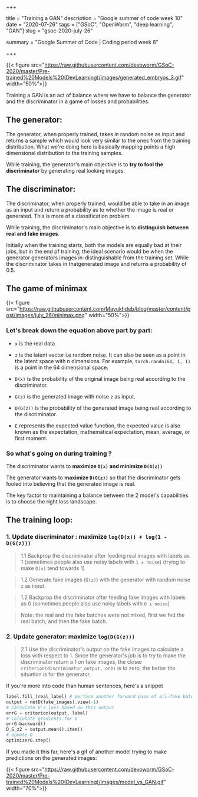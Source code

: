 +++


title = "Training a GAN"
description = "Google summer of code week 10"
date = "2020-07-26"
tags = ["GSoC", "OpenWorm", "deep learning", "GAN"]
slug = "gsoc-2020-july-26"

summary = "Google Summer of Code | Coding period week 8"


+++

{{< figure src="https://raw.githubusercontent.com/devoworm/GSoC-2020/master/Pre-trained%20Models%20(DevLearning)/images/generated_embryos_3.gif" width="50%">}}

Training a GAN is an act of balance where we have to balance the generator and the discriminator in a game of losses and probabilities.

## The generator:

The generator, when properly trained, takes in random noise as input and returns a sample which would look very similar to the ones from the training distribution. What we're doing here is basically mapping points a high dimensional distribution to the training samples. 

While training, the generator's main objective is to **try to fool the discriminator** by generating real looking images. 

## The discriminator:

The discriminator, when properly trained, would be able to take in an image as an input and return a probability as to whether the image is real or generated. This is more of a classification problem. 

While training, the discriminator's main objective is to **distinguish between real and fake images**.

Initially when the training starts, both the models are equally bad at their jobs, but in the end pf training, the ideal scenario would be when the generator generators images in-distinguishable from the training set. While the discriminator takes in thatgenerated image and returns a probability of 0.5. 

## The game of minimax

{{< figure src="https://raw.githubusercontent.com/Mayukhdeb/blog/master/content/post/images/july_26/minimax.png" width="50%">}}

### Let's break down the equation above part by part:

* `x` is the real data

* `z` is the latent vector i.e random noise. It can also be seen as a point in the latent space with n dimensions.  For example, `torch.randn(64, 1, 1)` is a point in the 64 dimensional space.

* `D(x)` is the probability of the original image being real according  to the discriminator. 

* `G(z)` is the generated image with noise `z` as input.

* `D(G(z))` is the probability of the generated image being real according to the discriminator.

* `E` represents the expected value function, the expected value is also known as the expectation, mathematical expectation, mean, average, or first moment.

### So what's going on during training ? 

The discriminator wants to **maximize `D(x)` and minimize `D(G(z))`**

The generator wants to **maximize `D(G(z))`** so that the discriminator gets fooled into believing that the generated image is real.

The key factor to maintaining a balance between the 2 model's capabilities is to choose the right loss landscape. 


## The training loop:

### 1. Update discriminator : maximize `log(D(x)) + log(1 - D(G(z)))`

> 1.1 Backprop the discriminator after feeding real images with labels as 1 (sometimes people also use noisy labels with `1 ± noise`) (trying to make `D(x)` tend towards 1)

> 1.2 Generate fake images (`G(z)`) with the generator with random noise `z` as input.

> 1.2 Backprop the discriminator after feeding fake images with labels as 0 (sometimes people also use noisy labels with `0 ± noise`) 

> Note: the real and the fake batches were not mixed, first we fed the real batch, and then the fake batch.

### 2. Update generator: maximize `log(D(G(z)))`

> 2.1 Use the discriminator's output on the fake images to calculate a loss with respect to 1. Since the generator's job is to try to make the discriminator return a 1 on fake images, the closer `criterion(discriminator_output, one)` is to zero, the better the situation is for the generator. 

If you're more into code than human sentences, here's a snippet

```python
label.fill_(real_label) # perform another forward pass of all-fake batch through D
output = netD(fake_images).view(-1)
# Calculate G's loss based on this output
errG = criterion(output, label)
# Calculate gradients for G
errG.backward()
D_G_z2 = output.mean().item()
# Update G
optimizerG.step()
```

If you made it this far, here's a gif of another model trying to make predictions on the generated images:

{{< figure src="https://raw.githubusercontent.com/devoworm/GSoC-2020/master/Pre-trained%20Models%20(DevLearning)/images/model_vs_GAN.gif" width="70%">}}